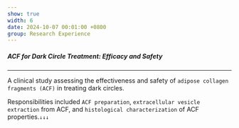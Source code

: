 ```yaml
---
show: true
width: 6
date: 2024-10-07 00:01:00 +0800
group: Research Experience
---
```


<div class="p-4">
    <h5>ACF for Dark Circle Treatment: Efficacy and Safety</h5>
    <hr />
    <p>
        A clinical study assessing the effectiveness and safety of <code>adipose collagen fragments (ACF)</code> in treating dark circles.
    </p>
    <p>
        Responsibilities included <code>ACF preparation</code>, <code>extracellular vesicle extraction</code> from ACF, and <code>histological characterization</code> of ACF properties.<code>↓↓↓</code>
    </p>
</div>
